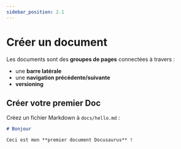 ```yaml
---
sidebar_position: 2.1
---
```


# Créer un document

Les documents sont des **groupes de pages** connectées à travers :

- une **barre latérale**
- une **navigation précédente/suivante**
- **versioning**

## Créer votre premier Doc

Créez un fichier Markdown à `docs/hello.md` :

```md title="docs/hello.md"
# Bonjour

Ceci est mon **premier document Docusaurus** !
```